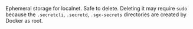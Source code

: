 Ephemeral storage for localnet. Safe to delete.
Deleting it may require `sudo` because the
`.secretcli`, `.secretd`, `.sgx-secrets` directories
are created by Docker as root.
